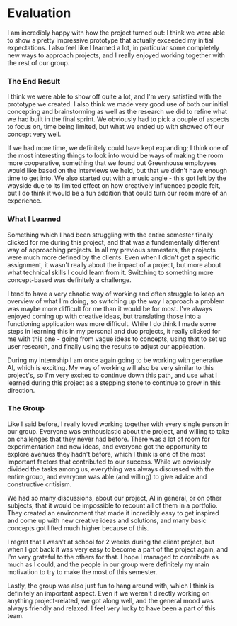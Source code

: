 # Evaluation

I am incredibly happy with how the project turned out: I think we were able to show a pretty impressive prototype that actually exceeded my initial expectations. I also feel like I learned a lot, in particular some completely new ways to approach projects, and I really enjoyed working together with the rest of our group.

### The End Result

I think we were able to show off quite a lot, and I'm very satisfied with the prototype we created. I also think we made very good use of both our initial concepting and brainstorming as well as the research we did to refine what we had built in the final sprint. We obviously had to pick a couple of aspects to focus on, time being limited, but what we ended up with showed off our concept very well.

If we had more time, we definitely could have kept expanding; I think one of the most interesting things to look into would be ways of making the room more cooperative, something that we found out Greenhouse employees would like based on the interviews we held, but that we didn't have enough time to get into. We also started out with a music angle - this got left by the wayside due to its limited effect on how creatively influenced people felt, but I do think it would be a fun addition that could turn our room more of an experience.

### What I Learned

Something which I had been struggling with the entire semester finally clicked for me during this project, and that was a fundementally different way of approaching projects. In all my previous semesters, the projects were much more defined by the clients. Even when I didn't get a specific assignment, it wasn't really about the impact of a project, but more about what technical skills I could learn from it. Switching to something more concept-based was definitely a challenge.

I tend to have a very chaotic way of working and often struggle to keep an overview of what I'm doing, so switching up the way I approach a problem was maybe more difficult for me than it would be for most. I've always enjoyed coming up with creative ideas, but translating those into a functioning application was more difficult. While I do think I made some steps in learning this in my personal and duo projects, it really clicked for me with this one - going from vague ideas to concepts, using that to set up user research, and finally using the results to adjust our application.

During my internship I am once again going to be working with generative AI, which is exciting. My way of working will also be very similar to this project's, so I'm very excited to continue down this path, and use what I learned during this project as a stepping stone to continue to grow in this direction.

### The Group

Like I said before, I really loved working together with every single person in our group. Everyone was enthousiastic about the project, and willing to take on challenges that they never had before. There was a lot of room for experimentation and new ideas, and everyone got the opportunity to explore avenues they hadn't before, which I think is one of the most important factors that contributed to our success. While we obviously divided the tasks among us, everything was always discussed with the entire group, and everyone was able (and willing) to give advice and constructive critisism.

We had so many discussions, about our project, AI in general, or on other subjects, that it would be impossible to recount all of them in a portfolio. They created an environment that made it incredibly easy to get inspired and come up with new creative ideas and solutions, and many basic concepts got lifted much higher because of this.

I regret that I wasn't at school for 2 weeks during the client project, but when I got back it was very easy to become a part of the project again, and I'm very grateful to the others for that. I hope I managed to contribute as much as I could, and the people in our group were definitely my main motivation to try to make the most of this semester.

Lastly, the group was also just fun to hang around with, which I think is definitely an important aspect. Even if we weren't directly working on anything project-related, we got along well, and the general mood was always friendly and relaxed. I feel very lucky to have been a part of this team.
